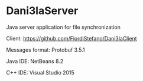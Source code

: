 # Dani3laServer
Java server application for file synchronization

Client: https://github.com/FiordiStefano/Dani3laClient

Messages format: Protobuf 3.5.1

Java IDE: NetBeans 8.2

C++ IDE: Visual Studio 2015

